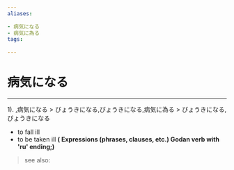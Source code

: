 ```yaml
---
aliases:
    
- 病気になる
- 病気に為る
tags:
    
---
```


# 病気になる
---
1).
,病気になる > びょうきになる,びょうきになる,病気に為る > びょうきになる,びょうきになる

- to fall ill
- to be taken ill
**( Expressions (phrases, clauses, etc.) Godan verb with 'ru' ending;)**
> see also: 
            